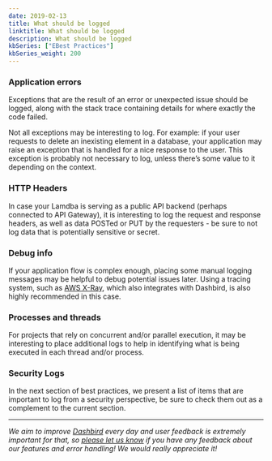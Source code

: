 ```yaml
---
date: 2019-02-13
title: What should be logged
linktitle: What should be logged
description: What should be logged
kbSeries: ["EBest Practices"]
kbSeries_weight: 200
---
```


### Application errors
Exceptions that are the result of an error or unexpected issue should be logged, along with the stack trace containing details for where exactly the code failed.


Not all exceptions may be interesting to log. For example: if your user requests to delete an inexisting element in a database, your application may raise an exception that is handled for a nice response to the user. This exception is probably not necessary to log, unless there’s some value to it depending on the context.

### HTTP Headers
In case your Lamdba is serving as a public API backend (perhaps connected to API Gateway), it is interesting to log the request and response headers, as well as data POSTed or PUT by the requesters - be sure to not log data that is potentially sensitive or secret.

### Debug info
If your application flow is complex enough, placing some manual logging messages may be helpful to debug potential issues later. Using a tracing system, such as <a href="https://aws.amazon.com/xray/">AWS X-Ray</a>, which also integrates with Dashbird, is also highly recommended in this case.

### Processes and threads
For projects that rely on concurrent and/or parallel execution, it may be interesting to place additional logs to help in identifying what is being executed in each thread and/or process.

### Security Logs
In the next section of best practices, we present a list of items that are important to log from a security perspective, be sure to check them out as a complement to the current section.

---

_We aim to improve [Dashbird](https://dashbird.io/) every day and user feedback is extremely important for that, so [please let us know](mailto:support@dashbird.io) if you have any feedback about our features and error handling! We would really appreciate it!_
